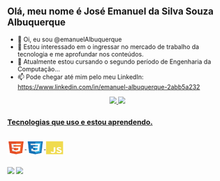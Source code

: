 ## Olá, meu nome é José Emanuel da Silva Souza Albuquerque

- 👋 Oi, eu sou @emanuelAlbuquerque
- 👀 Estou interessado em o ingressar no mercado de trabalho da tecnologia e me aprofundar nos conteúdos.
- 🌱 Atualmente estou cursando o segundo período de Engenharia da Computação...
- 📫 Pode chegar até mim pelo meu LinkedIn: https://www.linkedin.com/in/emanuel-albuquerque-2abb5a232

<div align="center">
  <a href="https://github.com/emanuelAlbuquerque">
  <img height="150em" src="https://github-readme-stats.vercel.app/api?username=emanuelAlbuquerque&show_icons=true&theme=midnight-purple&include_all_commits=true&count_private=true"/>
  <img height="150em" src="https://github-readme-stats.vercel.app/api/top-langs/?username=emanuelAlbuquerque&layout=compact&langs_count=7&theme=midnight-purple"/>
</div>
  
  ##
  
  ### Tecnologias que uso e estou aprendendo.
<div style="display: inline_block"><br>
    <img align="center" alt="Emanuel-HTML" height="30" width="40" src="https://raw.githubusercontent.com/devicons/devicon/master/icons/html5/html5-original.svg">
    <img align="center" alt="Emanuel-CSS" height="30" width="40" src="https://raw.githubusercontent.com/devicons/devicon/master/icons/css3/css3-original.svg">
    <img align="center" alt="Emanuel-Js" height="30" width="40" src="https://raw.githubusercontent.com/devicons/devicon/master/icons/javascript/javascript-plain.svg">
</div>
  
  ##
  
<div> 
  <a href="https://www.instagram.com/emanuel_allbuquerque/" target="_blank"><img src="https://img.shields.io/badge/-Instagram-%23E4405F?style=for-the-badge&logo=instagram&logoColor=white" target="_blank"></a>
  <a href="https://www.linkedin.com/in/emanuel-albuquerque-2abb5a232/" target="_blank"><img src="https://img.shields.io/badge/-LinkedIn-%230077B5?style=for-the-badge&logo=linkedin&logoColor=white" target="_blank"></a> 
</div>
